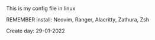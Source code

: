 This is my config file in linux

REMEMBER install: Neovim, Ranger, Alacritty, Zathura, Zsh

Create day: 29-01-2022
